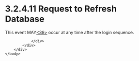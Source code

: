 <html dir="LTR" xmlns:mshelp="http://msdn.microsoft.com/mshelp" xmlns:ddue="http://ddue.schemas.microsoft.com/authoring/2003/5" xmlns:xlink="http://www.w3.org/1999/xlink" xmlns:tool="http://www.microsoft.com/tooltip">
    <head>
        <meta http-equiv="Content-Type" content="text/html; CHARSET=utf-8"></meta>
        <meta name="save" content="history"></meta>
        <title>3.2.4.11 Request to Refresh Database</title>
        <xml>
            <mshelp:toctitle title="3.2.4.11 Request to Refresh Database"></mshelp:toctitle>
            <mshelp:rltitle title="[MS-SSAS8]: Request to Refresh Database"></mshelp:rltitle>
            <mshelp:keyword index="A" term="39edc79a-40dc-4396-9dd8-7cdd47aa69ee"></mshelp:keyword>
            <mshelp:attr name="DCSext.ContentType" value="open specification"></mshelp:attr>
            <mshelp:attr name="AssetID" value="39edc79a-40dc-4396-9dd8-7cdd47aa69ee"></mshelp:attr>
            <mshelp:attr name="TopicType" value="kbRef"></mshelp:attr>
            <mshelp:attr name="DCSext.Title" value="[MS-SSAS8]: Request to Refresh Database" />
        </xml>
    </head>
    <body>
        <div id="header">
            <h1 class="heading">3.2.4.11 Request to Refresh Database</h1>
        </div>
        <div id="mainSection">
            <div id="mainBody">
                <div id="allHistory" class="saveHistory"></div>
                <div id="sectionSection0" class="section" name="collapseableSection">
                    

<p>This event MAY<a id="Appendix_A_Target_39"></a><a href="05c9e5c4-4566-418c-a56e-69fca8d73f4b.md#Appendix_A_39" aria-label="Product behavior note 39">&lt;39&gt;</a> occur at
any time after the login sequence. </p>


                </div>
            </div>
        </div>
    </body>
</html>